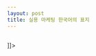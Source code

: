 ```yaml
---
layout: post
title: 실용 마케팅 한국어의 표지
---
```


<p><img src="http://blog.fltrp.com/hy/images/02_copy2.jpg" alt="" /></p> ]]&gt;</p>

